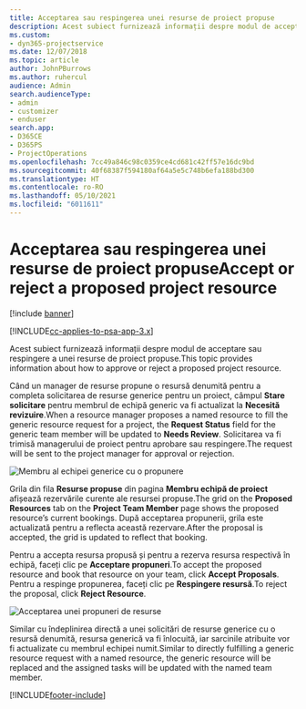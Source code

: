 ```yaml
---
title: Acceptarea sau respingerea unei resurse de proiect propuse
description: Acest subiect furnizează informații despre modul de acceptare sau respingere a unei resurse de proiect propuse.
ms.custom:
- dyn365-projectservice
ms.date: 12/07/2018
ms.topic: article
author: JohnPBurrows
ms.author: ruhercul
audience: Admin
search.audienceType:
- admin
- customizer
- enduser
search.app:
- D365CE
- D365PS
- ProjectOperations
ms.openlocfilehash: 7cc49a846c98c0359ce4cd681c42ff57e16dc9bd
ms.sourcegitcommit: 40f68387f594180af64a5e5c748b6efa188bd300
ms.translationtype: HT
ms.contentlocale: ro-RO
ms.lasthandoff: 05/10/2021
ms.locfileid: "6011611"
---
```

# <a name="accept-or-reject-a-proposed-project-resource"></a><span data-ttu-id="36b71-103">Acceptarea sau respingerea unei resurse de proiect propuse</span><span class="sxs-lookup"><span data-stu-id="36b71-103">Accept or reject a proposed project resource</span></span>

[!include [banner](../includes/psa-now-project-operations.md)]

[!INCLUDE[cc-applies-to-psa-app-3.x](../includes/cc-applies-to-psa-app-3x.md)]

<span data-ttu-id="36b71-104">Acest subiect furnizează informații despre modul de acceptare sau respingere a unei resurse de proiect propuse.</span><span class="sxs-lookup"><span data-stu-id="36b71-104">This topic provides information about how to approve or reject a proposed project resource.</span></span>

<span data-ttu-id="36b71-105">Când un manager de resurse propune o resursă denumită pentru a completa solicitarea de resurse generice pentru un proiect, câmpul **Stare solicitare** pentru membrul de echipă generic va fi actualizat la **Necesită revizuire**.</span><span class="sxs-lookup"><span data-stu-id="36b71-105">When a resource manager proposes a named resource to fill the generic resource request for a project, the **Request Status** field for the generic team member will be updated to **Needs Review**.</span></span> <span data-ttu-id="36b71-106">Solicitarea va fi trimisă managerului de proiect pentru aprobare sau respingere.</span><span class="sxs-lookup"><span data-stu-id="36b71-106">The request will be sent to the project manager for approval or rejection.</span></span>

![Membru al echipei generice cu o propunere](media/RM-how-to-19.png)

<span data-ttu-id="36b71-108">Grila din fila **Resurse propuse** din pagina **Membru echipă de proiect** afișează rezervările curente ale resursei propuse.</span><span class="sxs-lookup"><span data-stu-id="36b71-108">The grid on the **Proposed Resources** tab on the **Project Team Member** page shows the proposed resource’s current bookings.</span></span> <span data-ttu-id="36b71-109">După acceptarea propunerii, grila este actualizată pentru a reflecta această rezervare.</span><span class="sxs-lookup"><span data-stu-id="36b71-109">After the proposal is accepted, the grid is updated to reflect that booking.</span></span> 

<span data-ttu-id="36b71-110">Pentru a accepta resursa propusă și pentru a rezerva resursa respectivă în echipă, faceți clic pe **Acceptare propuneri**.</span><span class="sxs-lookup"><span data-stu-id="36b71-110">To accept the proposed resource and book that resource on your team, click **Accept Proposals**.</span></span>  
<span data-ttu-id="36b71-111">Pentru a respinge propunerea, faceți clic pe **Respingere resursă**.</span><span class="sxs-lookup"><span data-stu-id="36b71-111">To reject the proposal, click **Reject Resource**.</span></span>

![Acceptarea unei propuneri de resurse](media/RM-how-to-20.png) 

<span data-ttu-id="36b71-113">Similar cu îndeplinirea directă a unei solicitări de resurse generice cu o resursă denumită, resursa generică va fi înlocuită, iar sarcinile atribuite vor fi actualizate cu membrul echipei numit.</span><span class="sxs-lookup"><span data-stu-id="36b71-113">Similar to directly fulfilling a generic resource request with a named resource, the generic resource will be replaced and the assigned tasks will be updated with the named team member.</span></span>


[!INCLUDE[footer-include](../includes/footer-banner.md)]